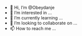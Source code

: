 - 👋 Hi, I’m @Obeydanje
- 👀 I’m interested in ...
- 🌱 I’m currently learning ...
- 💞️ I’m looking to collaborate on ...
- 📫 How to reach me ...

<!---
Obeydanje/Obeydanje is a ✨ special ✨ repository because its `README.md` (this file) appears on your GitHub profile.
You can click the Preview link to take a look at your changes.
--->
